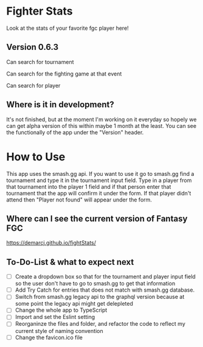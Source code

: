 # Fighter Stats

Look at the stats of your favorite fgc player here!

## Version 0.6.3

Can search for tournament 

Can search for the fighting game at that event

Can search for player

## Where is it in development?

It's not finished, but at the moment I'm working on it everyday so hopely we can get alpha version of this within maybe 1 month at the least.
You can see the functionally of the app under the "Version" header.  

# How to Use

This app uses the smash.gg api. If you want to use it go to smash.gg find a tournament and type it in the tournament input field. Type in a player from that tournament into the player 1 field and if that person enter that tournament that the app will confirm it under the form. If that player didn't attend then "Player not found" will appear under the form.


## Where can I see the current version of Fantasy FGC

https://demarcj.github.io/fightStats/


## To-Do-List & what to expect next
- [ ] Create a dropdown box so that for the tournament and player input field so the user don't have to go to smash.gg to get that information
- [ ] Add Try Catch for entries that does not match with smash.gg database.
- [ ] Switch from smash.gg legacy api to the graphql version because at some point the legacy api might get delepleted 
- [ ] Change the whole app to TypeScript
- [ ] Import and set the Eslint setting
- [ ] Reorganinze the files and folder, and refactor the code to reflect my current style of naming convention 
- [ ] Change the favicon.ico file